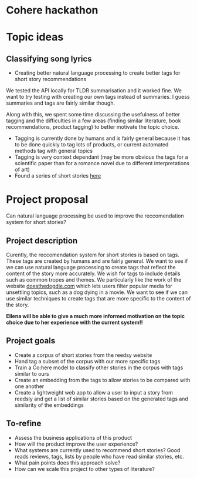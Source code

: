 # Cohere hackathon

# Topic ideas
## Classifying song lyrics

- Creating better natural language processing to create better tags for short story recommendations

We tested the API locally for TLDR summarisation and it worked fine. We want to try testing with creating our own tags instead of summaries. I guess summaries and tags are fairly similar though.

Along with this, we spent some time discussing the usefulness of better tagging and the difficulties in a few areas (finding similar literature, book recommendations, product tagging) to better motivate the topic choice.

- Tagging is currently done by humans and is fairly general because it has to be done quickly to tag lots of products, or current automated methods tag with general topics
- Tagging is very context dependant (may be more obvious the tags for a scientific paper than for a romance novel due to different interpretations of art)
- Found a series of short stories [here](https://blog.reedsy.com/short-stories/) 




# Project proposal


Can natural language processing be used to improve the reccomendation system for short stories?

## Project description
Curently, the reccomendation system for short stories is based on tags. These tags are created by humans and are fairly general. We want to see if we can use natural language processing to create tags that reflect the content of the story more accurately. We wish for tags to include details such as common tropes and themes. We particularly like the work of the website [doesthedogdie.com](https://doesthedogdie.com/) which lets users filter popular media for unsettling topics, such as a dog dying in a movie. We want to see if we can use similar techniques to create tags that are more specific to the content of the story.

**Ellena will be able to give a much more informed motivation on the topic choice due to her experience with the current system!!**

## Project goals
- Create a corpus of short stories from the reedsy website
- Hand tag a subset of the corpus with our more specific tags
- Train a Co:here model to classify other stories in the corpus with tags similar to ours
- Create an embedding from the tags to allow stories to be compared with one another
- Create a lightweight web app to allow a user to input a story from reedsly and get a list of similar stories based on the generated tags and similarity of the embeddings


## To-refine
- Assess the business applications of this product
- How will the product improve the user experience?
- What systems are currently used to recommend short stories? Good reads reviews, tags, lists by people who have read similar stories, etc.
- What pain points does this approach solve?
- How can we scale this project to other types of literature?